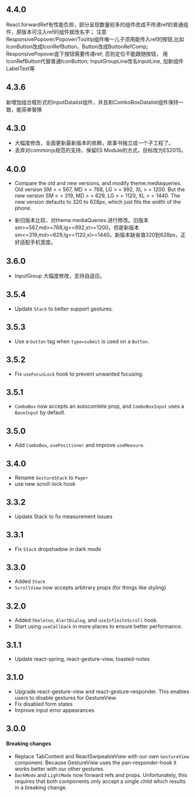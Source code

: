 ## 4.4.0
React.forwardRef有性能负担，部分呈现数量较多的组件改成不传递ref的普通组件，原版本可注入ref的组件就改名字；
注意ResponsivePopover/Popover/Tooltip组件唯一儿子须用能传入ref的按钮,比如IconButton改成IconRefButton，Button改成ButtonRefComp;
ResponsivePopover底下按钮需要传递ref; 否则定位不能跟随按钮， 用IconRefButton代替普通IconButton;
InputGroupLine改名InputLine, 加新组件LabelText等
## 4.3.6
 新增加组合框形式的InputDatalist组件，并且和ComboBoxDatalist组件保持一致，能简单替换
## 4.3.0
- 大幅度修改，全面更新最新版本的依赖，故事书独立成一个子工程了。
- 丢弃对commonjs规范的支持，保留ES Module的方式，目标改为ES2015。
## 4.0.0
- Compare the old and new versions, and modify theme.mediaqueries. Old version SM > = 567, MD > = 768, LG > = 992, XL > = 1200. But the new version SM < = 319, MD > = 629, LG > = 1120, XL > = 1440. The new version defaults to 320 to 628px, which just fits the width of the phone.

- 新旧版本比较，对theme.mediaQueries.进行修改。旧版本sm>=567,md>=768,lg>=992,xl>=1200。但是新版本sm<=319,md>=629,lg>=1120,xl>=1440。新版本缺省值320到628px，正好适配手机宽度。
## 3.6.0
- InputGroup 大幅度修改，支持自适应。
## 3.5.4

- Update `Stack` to better support gestures.

## 3.5.3

- Use a `button` tag when `type=submit` is used on a `Button`.

## 3.5.2

- Fix `useFocusLock` hook to prevent unwanted focusing.

## 3.5.1

- `ComboBox` now accepts an autocomlete prop, and `ComboBoxInput` uses a `BaseInput` by default.

## 3.5.0

- Add `ComboBox`, `usePositioner` and improve `useMeasure`.

## 3.4.0

- Rename `GestureStack` to `Pager`
- use new scroll-lock hook

## 3.3.2

- Update Stack to fix measurement issues

## 3.3.1

- Fix `Stack` dropshadow in dark mode

## 3.3.0

- Added `Stack`
- `ScrollView` now accepts arbitrary props (for things like styling)

## 3.2.0

- Added `Skeleton`, `AlertDialog`, and `useInfiniteScroll` hook.
- Start using `useCallback` in more places to ensure better performance.

## 3.1.1

- Update react-spring, react-gesture-view, toasted-notes

## 3.1.0

- Upgrade react-gesture-view and react-gesture-responder. This enables users to disable gestures for GestureView.
- Fix disabled form states
- Improve input error appearances

## 3.0.0

#### Breaking changes

- Replace TabContent and ReactSwipeableView with our own `GestureView` component. Because GestureView uses the pan-responder-hook it works better with our other gestures.
- `DarkMode` and `LightMode` now forward refs and props. Unfortunately, this requires that both components only accept a single child which results in a breaking change.
